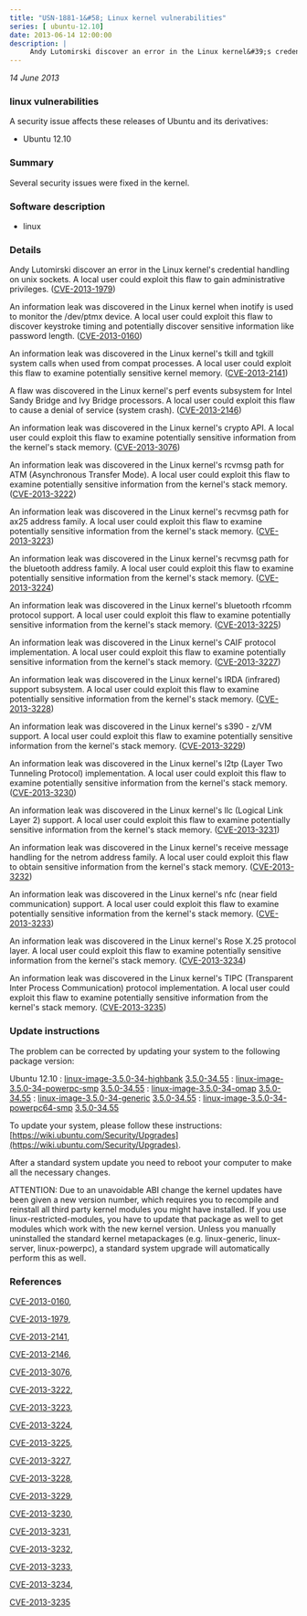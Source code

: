 ```yaml
---
title: "USN-1881-1&#58; Linux kernel vulnerabilities"
series: [ ubuntu-12.10]
date: 2013-06-14 12:00:00
description: |
     Andy Lutomirski discover an error in the Linux kernel&#39;s credential handling on unix sockets. A local user could exploit this flaw to gain administrative privileges. ([CVE-2013-1979](http://people.ubuntu.com/~ubuntu-security/cve/CVE-2013-1979))
--- 
```

 
 

*14 June 2013*

### linux vulnerabilities

A security issue affects these releases of Ubuntu and its derivatives:

* Ubuntu 12.10

### Summary

Several security issues were fixed in the kernel. 

### Software description

* linux 

### Details

 Andy Lutomirski discover an error in the Linux kernel&#39;s credential handling on unix sockets. A local user could exploit this flaw to gain administrative privileges. ([CVE-2013-1979](http://people.ubuntu.com/~ubuntu-security/cve/CVE-2013-1979))

An information leak was discovered in the Linux kernel when inotify is used to monitor the /dev/ptmx device. A local user could exploit this flaw to discover keystroke timing and potentially discover sensitive information like password length. ([CVE-2013-0160](http://people.ubuntu.com/~ubuntu-security/cve/CVE-2013-0160))

An information leak was discovered in the Linux kernel&#39;s tkill and tgkill system calls when used from compat processes. A local user could exploit this flaw to examine potentially sensitive kernel memory. ([CVE-2013-2141](http://people.ubuntu.com/~ubuntu-security/cve/CVE-2013-2141))

A flaw was discovered in the Linux kernel&#39;s perf events subsystem for Intel Sandy Bridge and Ivy Bridge processors. A local user could exploit this flaw to cause a denial of service (system crash). ([CVE-2013-2146](http://people.ubuntu.com/~ubuntu-security/cve/CVE-2013-2146))

An information leak was discovered in the Linux kernel&#39;s crypto API. A local user could exploit this flaw to examine potentially sensitive information from the kernel&#39;s stack memory. ([CVE-2013-3076](http://people.ubuntu.com/~ubuntu-security/cve/CVE-2013-3076))

An information leak was discovered in the Linux kernel&#39;s rcvmsg path for ATM (Asynchronous Transfer Mode). A local user could exploit this flaw to examine potentially sensitive information from the kernel&#39;s stack memory. ([CVE-2013-3222](http://people.ubuntu.com/~ubuntu-security/cve/CVE-2013-3222))

An information leak was discovered in the Linux kernel&#39;s recvmsg path for ax25 address family. A local user could exploit this flaw to examine potentially sensitive information from the kernel&#39;s stack memory. ([CVE-2013-3223](http://people.ubuntu.com/~ubuntu-security/cve/CVE-2013-3223))

An information leak was discovered in the Linux kernel&#39;s recvmsg path for the bluetooth address family. A local user could exploit this flaw to examine potentially sensitive information from the kernel&#39;s stack memory. ([CVE-2013-3224](http://people.ubuntu.com/~ubuntu-security/cve/CVE-2013-3224))

An information leak was discovered in the Linux kernel&#39;s bluetooth rfcomm protocol support. A local user could exploit this flaw to examine potentially sensitive information from the kernel&#39;s stack memory. ([CVE-2013-3225](http://people.ubuntu.com/~ubuntu-security/cve/CVE-2013-3225))

An information leak was discovered in the Linux kernel&#39;s CAIF protocol implementation. A local user could exploit this flaw to examine potentially sensitive information from the kernel&#39;s stack memory. ([CVE-2013-3227](http://people.ubuntu.com/~ubuntu-security/cve/CVE-2013-3227))

An information leak was discovered in the Linux kernel&#39;s IRDA (infrared) support subsystem. A local user could exploit this flaw to examine potentially sensitive information from the kernel&#39;s stack memory. ([CVE-2013-3228](http://people.ubuntu.com/~ubuntu-security/cve/CVE-2013-3228))

An information leak was discovered in the Linux kernel&#39;s s390 - z/VM support. A local user could exploit this flaw to examine potentially sensitive information from the kernel&#39;s stack memory. ([CVE-2013-3229](http://people.ubuntu.com/~ubuntu-security/cve/CVE-2013-3229))

An information leak was discovered in the Linux kernel&#39;s l2tp (Layer Two Tunneling Protocol) implementation. A local user could exploit this flaw to examine potentially sensitive information from the kernel&#39;s stack memory. ([CVE-2013-3230](http://people.ubuntu.com/~ubuntu-security/cve/CVE-2013-3230))

An information leak was discovered in the Linux kernel&#39;s llc (Logical Link Layer 2) support. A local user could exploit this flaw to examine potentially sensitive information from the kernel&#39;s stack memory. ([CVE-2013-3231](http://people.ubuntu.com/~ubuntu-security/cve/CVE-2013-3231))

An information leak was discovered in the Linux kernel&#39;s receive message handling for the netrom address family. A local user could exploit this flaw to obtain sensitive information from the kernel&#39;s stack memory. ([CVE-2013-3232](http://people.ubuntu.com/~ubuntu-security/cve/CVE-2013-3232))

An information leak was discovered in the Linux kernel&#39;s nfc (near field communication) support. A local user could exploit this flaw to examine potentially sensitive information from the kernel&#39;s stack memory. ([CVE-2013-3233](http://people.ubuntu.com/~ubuntu-security/cve/CVE-2013-3233))

An information leak was discovered in the Linux kernel&#39;s Rose X.25 protocol layer. A local user could exploit this flaw to examine potentially sensitive information from the kernel&#39;s stack memory. ([CVE-2013-3234](http://people.ubuntu.com/~ubuntu-security/cve/CVE-2013-3234))

An information leak was discovered in the Linux kernel&#39;s TIPC (Transparent Inter Process Communication) protocol implementation. A local user could exploit this flaw to examine potentially sensitive information from the kernel&#39;s stack memory. ([CVE-2013-3235](http://people.ubuntu.com/~ubuntu-security/cve/CVE-2013-3235)) 

### Update instructions

The problem can be corrected by updating your system to the following package version:

Ubuntu 12.10
 : [linux-image-3.5.0-34-highbank](https://launchpad.net/ubuntu/+source/linux) <span> [3.5.0-34.55](https://launchpad.net/ubuntu/+source/linux/3.5.0-34.55) </span> 
 : [linux-image-3.5.0-34-powerpc-smp](https://launchpad.net/ubuntu/+source/linux) <span> [3.5.0-34.55](https://launchpad.net/ubuntu/+source/linux/3.5.0-34.55) </span> 
 : [linux-image-3.5.0-34-omap](https://launchpad.net/ubuntu/+source/linux) <span> [3.5.0-34.55](https://launchpad.net/ubuntu/+source/linux/3.5.0-34.55) </span> 
 : [linux-image-3.5.0-34-generic](https://launchpad.net/ubuntu/+source/linux) <span> [3.5.0-34.55](https://launchpad.net/ubuntu/+source/linux/3.5.0-34.55) </span> 
 : [linux-image-3.5.0-34-powerpc64-smp](https://launchpad.net/ubuntu/+source/linux) <span> [3.5.0-34.55](https://launchpad.net/ubuntu/+source/linux/3.5.0-34.55) </span> 

To update your system, please follow these instructions: [https://wiki.ubuntu.com/Security/Upgrades](https://wiki.ubuntu.com/Security/Upgrades).

After a standard system update you need to reboot your computer to make all the necessary changes.

ATTENTION: Due to an unavoidable ABI change the kernel updates have been given a new version number, which requires you to recompile and reinstall all third party kernel modules you might have installed. If you use linux-restricted-modules, you have to update that package as well to get modules which work with the new kernel version. Unless you manually uninstalled the standard kernel metapackages (e.g. linux-generic, linux-server, linux-powerpc), a standard system upgrade will automatically perform this as well. 

### References

 
 [CVE-2013-0160](http://people.ubuntu.com/~ubuntu-security/cve/CVE-2013-0160), 

 [CVE-2013-1979](http://people.ubuntu.com/~ubuntu-security/cve/CVE-2013-1979), 

 [CVE-2013-2141](http://people.ubuntu.com/~ubuntu-security/cve/CVE-2013-2141), 

 [CVE-2013-2146](http://people.ubuntu.com/~ubuntu-security/cve/CVE-2013-2146), 

 [CVE-2013-3076](http://people.ubuntu.com/~ubuntu-security/cve/CVE-2013-3076), 

 [CVE-2013-3222](http://people.ubuntu.com/~ubuntu-security/cve/CVE-2013-3222), 

 [CVE-2013-3223](http://people.ubuntu.com/~ubuntu-security/cve/CVE-2013-3223), 

 [CVE-2013-3224](http://people.ubuntu.com/~ubuntu-security/cve/CVE-2013-3224), 

 [CVE-2013-3225](http://people.ubuntu.com/~ubuntu-security/cve/CVE-2013-3225), 

 [CVE-2013-3227](http://people.ubuntu.com/~ubuntu-security/cve/CVE-2013-3227), 

 [CVE-2013-3228](http://people.ubuntu.com/~ubuntu-security/cve/CVE-2013-3228), 

 [CVE-2013-3229](http://people.ubuntu.com/~ubuntu-security/cve/CVE-2013-3229), 

 [CVE-2013-3230](http://people.ubuntu.com/~ubuntu-security/cve/CVE-2013-3230), 

 [CVE-2013-3231](http://people.ubuntu.com/~ubuntu-security/cve/CVE-2013-3231), 

 [CVE-2013-3232](http://people.ubuntu.com/~ubuntu-security/cve/CVE-2013-3232), 

 [CVE-2013-3233](http://people.ubuntu.com/~ubuntu-security/cve/CVE-2013-3233), 

 [CVE-2013-3234](http://people.ubuntu.com/~ubuntu-security/cve/CVE-2013-3234), 

 [CVE-2013-3235](http://people.ubuntu.com/~ubuntu-security/cve/CVE-2013-3235)
 

